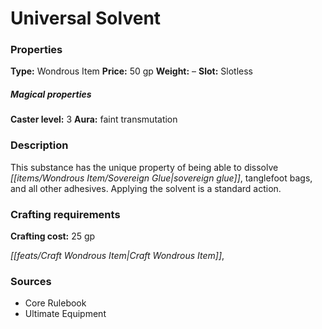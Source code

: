 ﻿---
Title: "Universal Solvent"
Type: "Wondrous Item"
Price: "50 gp"
Weight: "–"
Slot: "Slotless"
Caster level: "3"
Aura: "faint transmutation"
Description: |
  "This substance has the unique property of being able to dissolve _sovereign glue_, tanglefoot bags, and all other adhesives. Applying the solvent is a standard action."
Crafting cost: "25 gp"
Sources: "['Core Rulebook', 'Ultimate Equipment']"
---

# Universal Solvent

### Properties

**Type:** Wondrous Item **Price:** 50 gp **Weight:** – **Slot:** Slotless

##### Magical properties

**Caster level:** 3 **Aura:** faint transmutation

### Description

This substance has the unique property of being able to dissolve _[[items/Wondrous Item/Sovereign Glue|sovereign glue]]_, tanglefoot bags, and all other adhesives. Applying the solvent is a standard action.

### Crafting requirements

**Crafting cost:** 25 gp

_[[feats/Craft Wondrous Item|Craft Wondrous Item]]_,

### Sources

* Core Rulebook
* Ultimate Equipment